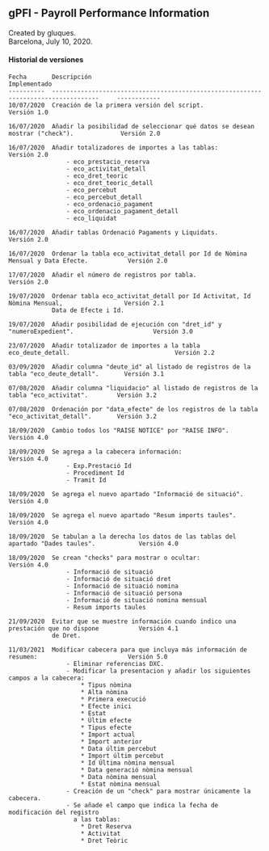 ## gPFI - Payroll Performance Information

Created by gluques.  
Barcelona, July 10, 2020.

#### Historial de versiones

    Fecha       Descripción                                                                             Implementado
    ----------  -----------------------------------------------------------------------------------     ------------
    10/07/2020  Creación de la primera versión del script.                                              Versión 1.0
    
    16/07/2020  Añadir la posibilidad de seleccionar qué datos se desean mostrar ("check").             Versión 2.0
    
    16/07/2020  Añadir totalizadores de importes a las tablas:                                          Versión 2.0
                    - eco_prestacio_reserva 
                    - eco_activitat_detall  
                    - eco_dret_teoric   
                    - eco_dret_teoric_detall    
                    - eco_percebut  
                    - eco_percebut_detall   
                    - eco_ordenacio_pagament    
                    - eco_ordenacio_pagament_detall 
                    - eco_liquidat                          
                    
    16/07/2020  Añadir tablas Ordenació Pagaments y Liquidats.                                          Versión 2.0
    
    16/07/2020  Ordenar la tabla eco_activitat_detall por Id de Nòmina Mensual y Data Efecte.           Versión 2.0
    
    17/07/2020  Añadir el número de registros por tabla.                                                Versión 2.0    
    
    19/07/2020  Ordenar tabla eco_activitat_detall por Id Activitat, Id Nòmina Mensual,                 Versión 2.1
                Data de Efecte i Id.        
                
    19/07/2020  Añadir posibilidad de ejecución con "dret_id" y "numeroExpedient".                      Versión 3.0
    
    23/07/2020  Añadir totalizador de importes a la tabla eco_deute_detall.                             Versión 2.2
    
    03/09/2020  Añadir columna "deute_id" al listado de registros de la tabla "eco_deute_detall".       Versión 3.1
    
    07/08/2020  Añadir columna "liquidacio" al listado de registros de la tabla "eco_activitat".        Versión 3.2
    
    07/08/2020  Ordenación por "data_efecte" de los registros de la tabla "eco_activitat_detall".       Versión 3.2
    
    18/09/2020  Cambio todos los "RAISE NOTICE" por "RAISE INFO".                                       Versión 4.0
    
    18/09/2020  Se agrega a la cabecera información:                                                    Versión 4.0
                    - Exp.Prestació Id 
                    - Procediment Id
                    - Tramit Id
                    
    18/09/2020  Se agrega el nuevo apartado "Informació de situació".                                   Versión 4.0
    
    18/09/2020  Se agrega el nuevo apartado "Resum imports taules".                                     Versión 4.0
    
    18/09/2020  Se tabulan a la derecha los datos de las tablas del apartado "Dades taules".            Versión 4.0
    
    18/09/2020  Se crean "checks" para mostrar o ocultar:                                               Versión 4.0
                    - Informació de situació                    
                    - Informació de situació dret
                    - Informació de situació nomina
                    - Informació de situació persona
                    - Informació de situació nomina mensual                    
                    - Resum imports taules
                    
    21/09/2020  Evitar que se muestre información cuando indico una prestación que no dispone           Versión 4.1
                de Dret.  
    
    11/03/2021  Modificar cabecera para que incluya más información de resumen:                         Versión 5.0
                    - Eliminar referencias DXC.
                    - Modificar la presentacion y añadir los siguientes campos a la cabecera:
                        * Tipus nòmina
                        * Alta nòmina
                        * Primera execució
                        * Efecte inici
                        * Estat
                        * Últim efecte
                        * Tipus efecte
                        * Import actual
                        * Import anterior
                        * Data últim percebut 
                        * Import últim percebut
                        * Id Última nòmina mensual
                        * Data generació nòmina mensual
                        * Data nòmina mensual
                        * Estat nòmina mensual
                    - Creación de un "check" para mostrar únicamente la cabecera. 
                    - Se añade el campo que indica la fecha de modificación del registro 
                      a las tablas:                    
                        * Dret Reserva                        
                        * Activitat
                        * Dret Teòric
                    

    
                
    

    
       
                
